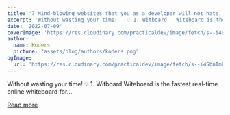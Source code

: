 ```yaml
---
title: '7 Mind-blowing websites that you as a developer will not hate.'
excerpt: 'Without wasting your time!   💡 1. Witboard   Witeboard is the fastest real-time online whiteboard for...'
date: '2022-07-09'
coverImage: 'https://res.cloudinary.com/practicaldev/image/fetch/s--i4SbnImk--/c_imagga_scale,f_auto,fl_progressive,h_420,q_66,w_1000/https://dev-to-uploads.s3.amazonaws.com/uploads/articles/n13k17f278k5907esm1k.gif'
author:
  name: Koders
  picture: "assets/blog/authors/koders.png"
ogImage:
  url: 'https://res.cloudinary.com/practicaldev/image/fetch/s--i4SbnImk--/c_imagga_scale,f_auto,fl_progressive,h_420,q_66,w_1000/https://dev-to-uploads.s3.amazonaws.com/uploads/articles/n13k17f278k5907esm1k.gif'
---
```


Without wasting your time!   💡 1. Witboard   Witeboard is the fastest real-time online whiteboard for...

[Read more](https://dev.to/hr21don/7-mind-blowing-websites-that-you-as-a-developer-will-not-hate-2j9h)
